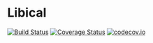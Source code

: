 # Libical

[![Build Status](https://travis-ci.org/jgoldfar/Libical.jl.svg?branch=master)](https://travis-ci.org/jgoldfar/Libical.jl)
[![Coverage Status](https://coveralls.io/repos/jgoldfar/Libical.jl/badge.svg?branch=master&service=github)](https://coveralls.io/github/jgoldfar/Libical.jl?branch=master)
[![codecov.io](http://codecov.io/github/jgoldfar/Libical.jl/coverage.svg?branch=master)](http://codecov.io/github/jgoldfar/Libical.jl?branch=master)
